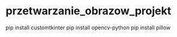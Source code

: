 # przetwarzanie_obrazow_projekt

pip install customtkinter
pip install opencv-python
pip install pillow

